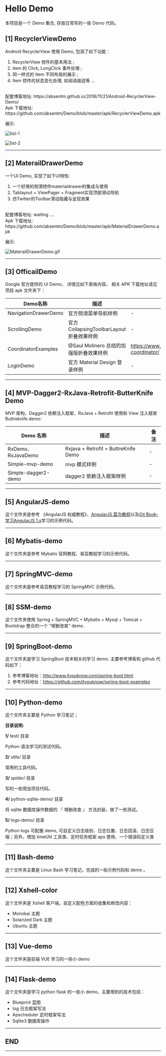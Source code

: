 # Hello Demo

本项目是一个 Demo 集合, 存放日常写的一些 Demo 代码。

## [1] RecyclerViewDemo

Android RecyclerView 使用 Demo, 包涵了如下功能：</br>
1. RecyclerView 控件的基本用法 ;</br>
2. item 的 Click, LongClick 事件处理 ;</br>
3. 同一样式的 Item 不同布局的展示 ;</br>
4. Item 控件的状态变化处理, 如阅读痕迹等 ...</br>

</br>
配套博客地址: https://absentm.github.io/2016/11/21/Android-RecyclerView-Demo/
</br>
Apk 下载地址: https://github.com/absentm/Demo/blob/master/apk/RecyclerViewDemo.apk

展示:

![list-1](https://o8zyn0sct.qnssl.com/RecyclerView-Demo-01.png)

![list-2](https://o8zyn0sct.qnssl.com/RecyclerView-Demo-02.png)

--------------------

## [2] MaterailDrawerDemo

一个UI Demo, 实现了如下UI特性:</br>
1. 一个好用的侧滑控件materialdrawer的集成与使用</br>
2. Tablayout + ViewPager + Fragment实现顶部滑动导航</br>
3. 仿Twitter的Toolbar滑动隐藏与呈现效果</br>

</br>
配套博客地址: waiting ....
</br>
Apk 下载地址: https://github.com/absentm/Demo/blob/master/apk/MaterialDrawerDemo.apk
</br>

展示:

![MaterailDrawerDemo.gif](https://o8zyn0sct.qnssl.com/MaterailDrawerDemo.gif "MaterailDrawerDemo.gif")


--------------------

## [3] OfficailDemo

Google 官方提供的 UI Demo， 详情见如下表格内容， 相关 APK 下载地址请见项目 apk 文件夹下：

| Demo名称 | 描述 | 备注 |
| ------| ------ | ------ |
| NavigationDrawerDemo | 官方侧滑菜单导航样例 | - |
| ScrollingDemo | 官方 CollapsingToolbarLayout 折叠效果样例 | - |
| CoordinatorExamples | @Saul Molinero 总结的加强版折叠效果样例 | https://www.aswifter.com/2015/11/12/mastering-coordinator/ |
| LoginDemo | 官方 Material Design 登录样例 | - |

---------------------
## [4] MVP-Dagger2-RxJava-Retrofit-ButterKnife Demo

MVP 架构、Dagger2 依赖注入框架、RxJava + Retrofit 使用和 View 注入框架 Buttreknife demo:

|Demo 名称 | 描述 | 备注 |
| ------ | ------ | ------|
| RxDemo、RxJavaDemo | Rxjava + Retrofit + ButtreKnife Demo | - |
| Simple-mvp-demo | mvp 模式样例 | - |
| Simple-dagger2-demo | dagger2 依赖注入框架样例 | - |

---------------------

## [5] AngularJS-demo

这个文件夹是参考 《AngularJS 权威教程》、[AngularJS 菜鸟教程](http://www.runoob.com/angularjs/angularjs-tutorial.html)以及[Git Book-学习AngularJS 1.x](https://www.gitbook.com/book/hairui219/learning_angular/details)学习的示例代码。

---------------------

## [6] Mybatis-demo

这个文件夹是参考 Mybatis 官网教程、易百教程学习的示例代码。

---------------------

## [7] SpringMVC-demo

这个文件夹是参考易百教程学习的 SpringMVC 示例代码。

---------------------


## [8] SSM-demo

这个文件夹使用 Spring + SpringMVC + Mybatis + Mysql + Tomcat + Bootstrap 整合的一个 "增删改查" demo .

---------------------

## [9] SpringBoot-demo

这个文件夹是学习 SpringBoot 技术相关的学习 demo. 主要参考博客和 github 代码如下：

1. 参考博客地址：http://www.ityouknow.com/spring-boot.html
2. 参考代码地址：https://github.com/ityouknow/spring-boot-examples

---------------------

## [10] Python-demo

这个文件夹主要是 Python 学习笔记；

**目录说明:**

**1/** test/ 目录

Python 语法学习的测试代码。

**2/** utils/ 目录

常用的工具代码。

**3/** spider/ 目录

写的一些爬虫项目代码。

**4/** python-sqlite-demo/ 目录

将 sqlite 数据库操作数据的 『 增删改查 』 方法封装，做了一些测试。

**5/** logs-demo/ 目录

Python logs 可配置 demo, 可自定义日志级别、日志位置、日志回滚、日志压缩；另外，增加 timeUtil 工具类、定时任务框架 aps 使用、一个错误码定义类

---------------------

## [11] Bash-demo

这个文件夹主要是 Linux Bash 学习笔记，完成的一些示例代码和 demo 。

---------------------

## [12] Xshell-color

这个文件夹是 Xshell 客户端，自定义配色方案的收集和修改内容：

* Monokai 主题
* Solarized Dark 主题
* Ubuntu 主题

---------------------

## [13] Vue-demo

这个文件夹是前端 VUE 学习的一些小 demo

---------------------

## [14] Flask-demo

这个文件夹是学习 python flask 的一些小 demo，主要用到的技术包括：

* Blueprint 蓝图
* log 日志框架写法
* Apscheduler 定时框架写法
* Sqlite3 数据库操作

---------------------

## END

---------------------
